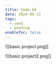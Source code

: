 ```yaml
---
title: todo.md
date: 2024-05-13
tags:
  - seed
  - pending
enableToc: false
---
```

![[basic project.png]]

![[basic project2.png]]